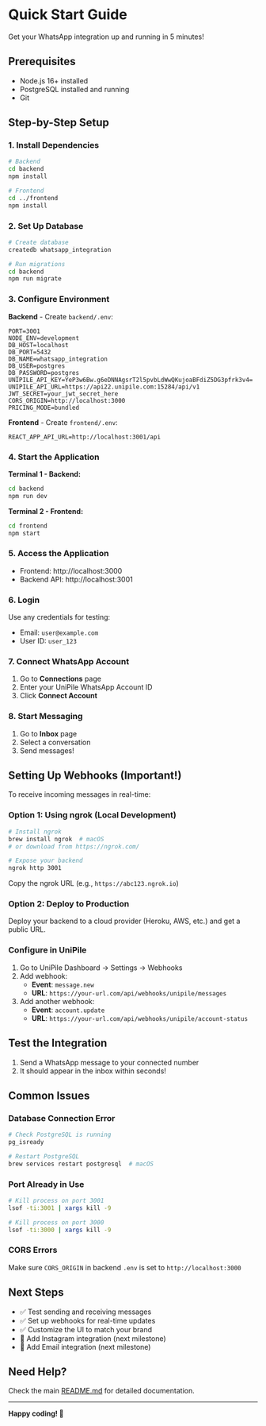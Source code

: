 # Quick Start Guide

Get your WhatsApp integration up and running in 5 minutes!

## Prerequisites

- Node.js 16+ installed
- PostgreSQL installed and running
- Git

## Step-by-Step Setup

### 1. Install Dependencies

```bash
# Backend
cd backend
npm install

# Frontend
cd ../frontend
npm install
```

### 2. Set Up Database

```bash
# Create database
createdb whatsapp_integration

# Run migrations
cd backend
npm run migrate
```

### 3. Configure Environment

**Backend** - Create `backend/.env`:
```env
PORT=3001
NODE_ENV=development
DB_HOST=localhost
DB_PORT=5432
DB_NAME=whatsapp_integration
DB_USER=postgres
DB_PASSWORD=postgres
UNIPILE_API_KEY=YeP3w6Bw.g6eDNNAgsrT2l5pvbLdWwQKujoaBFdiZ5DG3pfrk3v4=
UNIPILE_API_URL=https://api22.unipile.com:15284/api/v1
JWT_SECRET=your_jwt_secret_here
CORS_ORIGIN=http://localhost:3000
PRICING_MODE=bundled
```

**Frontend** - Create `frontend/.env`:
```env
REACT_APP_API_URL=http://localhost:3001/api
```

### 4. Start the Application

**Terminal 1 - Backend:**
```bash
cd backend
npm run dev
```

**Terminal 2 - Frontend:**
```bash
cd frontend
npm start
```

### 5. Access the Application

- Frontend: http://localhost:3000
- Backend API: http://localhost:3001

### 6. Login

Use any credentials for testing:
- Email: `user@example.com`
- User ID: `user_123`

### 7. Connect WhatsApp Account

1. Go to **Connections** page
2. Enter your UniPile WhatsApp Account ID
3. Click **Connect Account**

### 8. Start Messaging

1. Go to **Inbox** page
2. Select a conversation
3. Send messages!

## Setting Up Webhooks (Important!)

To receive incoming messages in real-time:

### Option 1: Using ngrok (Local Development)

```bash
# Install ngrok
brew install ngrok  # macOS
# or download from https://ngrok.com/

# Expose your backend
ngrok http 3001
```

Copy the ngrok URL (e.g., `https://abc123.ngrok.io`)

### Option 2: Deploy to Production

Deploy your backend to a cloud provider (Heroku, AWS, etc.) and get a public URL.

### Configure in UniPile

1. Go to UniPile Dashboard → Settings → Webhooks
2. Add webhook:
   - **Event**: `message.new`
   - **URL**: `https://your-url.com/api/webhooks/unipile/messages`
3. Add another webhook:
   - **Event**: `account.update`
   - **URL**: `https://your-url.com/api/webhooks/unipile/account-status`

## Test the Integration

1. Send a WhatsApp message to your connected number
2. It should appear in the inbox within seconds!

## Common Issues

### Database Connection Error
```bash
# Check PostgreSQL is running
pg_isready

# Restart PostgreSQL
brew services restart postgresql  # macOS
```

### Port Already in Use
```bash
# Kill process on port 3001
lsof -ti:3001 | xargs kill -9

# Kill process on port 3000
lsof -ti:3000 | xargs kill -9
```

### CORS Errors
Make sure `CORS_ORIGIN` in backend `.env` is set to `http://localhost:3000`

## Next Steps

- ✅ Test sending and receiving messages
- ✅ Set up webhooks for real-time updates
- ✅ Customize the UI to match your brand
- 📱 Add Instagram integration (next milestone)
- 📧 Add Email integration (next milestone)

## Need Help?

Check the main [README.md](./README.md) for detailed documentation.

---

**Happy coding! 🚀**

